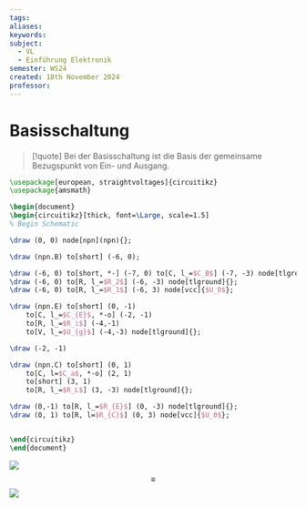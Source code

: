 ```yaml
---
tags: 
aliases: 
keywords: 
subject:
  - VL
  - Einführung Elektronik
semester: WS24
created: 18th November 2024
professor:
---
```

 
# Basisschaltung

> [!quote] Bei der Basisschaltung ist die Basis der gemeinsame Bezugspunkt von Ein- und Ausgang. 


```tikz
\usepackage[european, straightvoltages]{circuitikz}
\usepackage{amsmath}

\begin{document}
\begin{circuitikz}[thick, font=\Large, scale=1.5]
% Begin Schematic

\draw (0, 0) node[npn](npn){};

\draw (npn.B) to[short] (-6, 0);

\draw (-6, 0) to[short, *-] (-7, 0) to[C, l_=$C_B$] (-7, -3) node[tlground]{};
\draw (-6, 0) to[R, l_=$R_2$] (-6, -3) node[tlground]{};
\draw (-6, 0) to[R, l_=$R_1$] (-6, 3) node[vcc]{$U_0$};

\draw (npn.E) to[short] (0, -1)
    to[C, l_=$C_{E}$, *-o] (-2, -1)
    to[R, l_=$R_i$] (-4,-1)
    to[V, l_=$U_{g}$] (-4,-3) node[tlground]{};

\draw (-2, -1)

\draw (npn.C) to[short] (0, 1)
    to[C, l=$C_a$, *-o] (2, 1)
    to[short] (3, 1)
    to[R, l_=$R_L$] (3, -3) node[tlground]{};

\draw (0,-1) to[R, l_=$R_{E}$] (0, -3) node[tlground]{};
\draw (0, 1) to[R, l=$R_{C}$] (0, 3) node[vcc]{$U_0$};


\end{circuitikz}
\end{document}
```

![](assets/Pasted%20image%2020241118041331.png)
$$
\equiv
$$
![](assets/Pasted%20image%2020241118042259.png)

